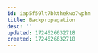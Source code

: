 ```yaml
---
id: iap5f59lt7bkthekwo7wphm
title: Backpropagation
desc: ''
updated: 1724626632718
created: 1724626632718
---
```

